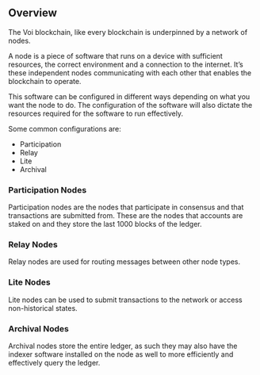 ## Overview

The Voi blockchain, like every blockchain is underpinned by a network of nodes.

A node is a piece of software that runs on a device with sufficient resources, the correct environment and a connection to the internet. It’s these independent nodes communicating with each other that enables the blockchain to operate.

This software can be configured in different ways depending on what you want the node to do. The configuration of the software will also dictate the resources required for the software to run effectively.

Some common configurations are:



* Participation
* Relay
* Lite
* Archival


### Participation Nodes

Participation nodes are the nodes that participate in consensus and that transactions are submitted from. These are the nodes that accounts are staked on and they store the last 1000 blocks of the ledger. 


### Relay Nodes

Relay nodes are used for routing messages between other node types.


### Lite Nodes

Lite nodes can be used to submit transactions to the network or access non-historical states.


### Archival Nodes

Archival nodes store the entire ledger, as such they may also have the indexer software installed on the node as well to more efficiently and effectively query the ledger.
